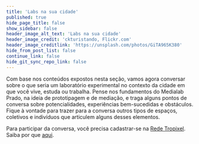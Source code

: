 ```yaml
---
title: 'Labs na sua cidade'
published: true
hide_page_title: false
show_sidebar: false
header_image_alt_text: 'Labs na sua cidade'
header_image_credit: 'ckturistando, Flickr.com'
header_image_creditlink: 'https://unsplash.com/photos/GiTA965K380'
hide_from_post_list: false
continue_link: false
hide_git_sync_repo_link: false
---
```


Com base nos conteúdos expostos nesta seção, vamos agora conversar sobre o que seria um laboratório experimental no contexto da cidade em que você vive, estuda ou trabalha. Pense nos fundamentos do Medialab Prado, na ideia de prototipagem e de mediação, e traga alguns pontos de conversa sobre potencialidades, experiências bem-sucedidas e obstáculos. Fique à vontade para trazer para a conversa outros tipos de espaços, coletivos e indivíduos que articulem alguns desses elementos.

Para participar da conversa, você precisa cadastrar-se na [Rede Tropixel](https://rede.tropixel.org). Saiba por que [aqui](https://cursos.tropixel.org/ic-conceitos/sobre).